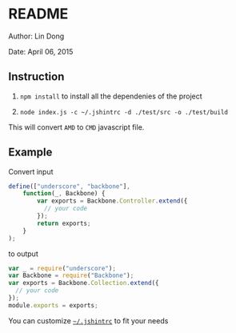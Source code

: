 # README

Author: Lin Dong

Date: April 06, 2015

## Instruction

1. `npm install` to install all the dependenies of the project

2. `node index.js -c ~/.jshintrc -d ./test/src -o ./test/build`

This will convert `AMD` to `CMD` javascript file.

## Example

Convert input

```js
define(["underscore", "backbone"],
    function(_, Backbone) {
        var exports = Backbone.Controller.extend({
          // your code
        });
        return exports;
    }
);
```

to output

```js
var _ = require("underscore");
var Backbone = require("Backbone");
var exports = Backbone.Collection.extend({
  // your code
});
module.exports = exports;

```

You can customize [`~/.jshintrc`](http://jshint.com/docs/options/) to fit your needs

